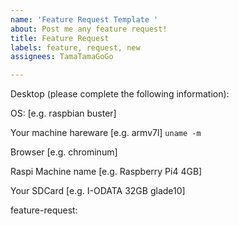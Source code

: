 ```yaml
---
name: 'Feature Request Template '
about: Post me any feature request!
title: Feature Request
labels: feature, request, new
assignees: TamaTamaGoGo

---
```


Desktop (please complete the following information):

OS: [e.g. raspbian buster]

Your machine hareware [e.g. armv7l] `uname -m`

<!--If you need...-->
Browser [e.g. chrominum]

Raspi Machine name [e.g. Raspberry Pi4 4GB]

Your SDCard [e.g. I-ODATA 32GB glade10]

feature-request:
<!--Type Feature Request here!-->
